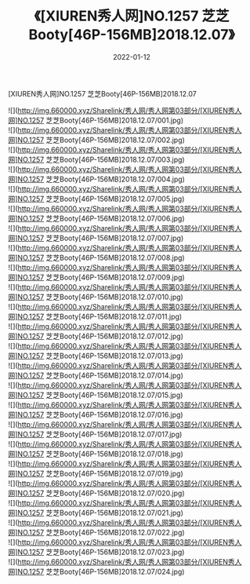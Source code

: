 ﻿---
layout: post
title:  《[XIUREN秀人网]NO.1257 芝芝Booty[46P-156MB]2018.12.07》
date:   2022-01-12
img: http://img.660000.xyz/Sharelink/秀人网/秀人网第03部分/[XIUREN秀人网]NO.1257 芝芝Booty[46P-156MB]2018.12.07/000.jpg
categories: [美女, 清纯, 唯美]
---

[XIUREN秀人网]NO.1257 芝芝Booty[46P-156MB]2018.12.07

 ![](http://img.660000.xyz/Sharelink/秀人网/秀人网第03部分/[XIUREN秀人网]NO.1257 芝芝Booty[46P-156MB]2018.12.07/001.jpg) <br>![](http://img.660000.xyz/Sharelink/秀人网/秀人网第03部分/[XIUREN秀人网]NO.1257 芝芝Booty[46P-156MB]2018.12.07/002.jpg) <br>![](http://img.660000.xyz/Sharelink/秀人网/秀人网第03部分/[XIUREN秀人网]NO.1257 芝芝Booty[46P-156MB]2018.12.07/003.jpg) <br>![](http://img.660000.xyz/Sharelink/秀人网/秀人网第03部分/[XIUREN秀人网]NO.1257 芝芝Booty[46P-156MB]2018.12.07/004.jpg) <br>![](http://img.660000.xyz/Sharelink/秀人网/秀人网第03部分/[XIUREN秀人网]NO.1257 芝芝Booty[46P-156MB]2018.12.07/005.jpg) <br>![](http://img.660000.xyz/Sharelink/秀人网/秀人网第03部分/[XIUREN秀人网]NO.1257 芝芝Booty[46P-156MB]2018.12.07/006.jpg) <br>![](http://img.660000.xyz/Sharelink/秀人网/秀人网第03部分/[XIUREN秀人网]NO.1257 芝芝Booty[46P-156MB]2018.12.07/007.jpg) <br>![](http://img.660000.xyz/Sharelink/秀人网/秀人网第03部分/[XIUREN秀人网]NO.1257 芝芝Booty[46P-156MB]2018.12.07/008.jpg) <br>![](http://img.660000.xyz/Sharelink/秀人网/秀人网第03部分/[XIUREN秀人网]NO.1257 芝芝Booty[46P-156MB]2018.12.07/009.jpg) <br>![](http://img.660000.xyz/Sharelink/秀人网/秀人网第03部分/[XIUREN秀人网]NO.1257 芝芝Booty[46P-156MB]2018.12.07/010.jpg) <br>![](http://img.660000.xyz/Sharelink/秀人网/秀人网第03部分/[XIUREN秀人网]NO.1257 芝芝Booty[46P-156MB]2018.12.07/011.jpg) <br>![](http://img.660000.xyz/Sharelink/秀人网/秀人网第03部分/[XIUREN秀人网]NO.1257 芝芝Booty[46P-156MB]2018.12.07/012.jpg) <br>![](http://img.660000.xyz/Sharelink/秀人网/秀人网第03部分/[XIUREN秀人网]NO.1257 芝芝Booty[46P-156MB]2018.12.07/013.jpg) <br>![](http://img.660000.xyz/Sharelink/秀人网/秀人网第03部分/[XIUREN秀人网]NO.1257 芝芝Booty[46P-156MB]2018.12.07/014.jpg) <br>![](http://img.660000.xyz/Sharelink/秀人网/秀人网第03部分/[XIUREN秀人网]NO.1257 芝芝Booty[46P-156MB]2018.12.07/015.jpg) <br>![](http://img.660000.xyz/Sharelink/秀人网/秀人网第03部分/[XIUREN秀人网]NO.1257 芝芝Booty[46P-156MB]2018.12.07/016.jpg) <br>![](http://img.660000.xyz/Sharelink/秀人网/秀人网第03部分/[XIUREN秀人网]NO.1257 芝芝Booty[46P-156MB]2018.12.07/017.jpg) <br>![](http://img.660000.xyz/Sharelink/秀人网/秀人网第03部分/[XIUREN秀人网]NO.1257 芝芝Booty[46P-156MB]2018.12.07/018.jpg) <br>![](http://img.660000.xyz/Sharelink/秀人网/秀人网第03部分/[XIUREN秀人网]NO.1257 芝芝Booty[46P-156MB]2018.12.07/019.jpg) <br>![](http://img.660000.xyz/Sharelink/秀人网/秀人网第03部分/[XIUREN秀人网]NO.1257 芝芝Booty[46P-156MB]2018.12.07/020.jpg) <br>![](http://img.660000.xyz/Sharelink/秀人网/秀人网第03部分/[XIUREN秀人网]NO.1257 芝芝Booty[46P-156MB]2018.12.07/021.jpg) <br>![](http://img.660000.xyz/Sharelink/秀人网/秀人网第03部分/[XIUREN秀人网]NO.1257 芝芝Booty[46P-156MB]2018.12.07/022.jpg) <br>![](http://img.660000.xyz/Sharelink/秀人网/秀人网第03部分/[XIUREN秀人网]NO.1257 芝芝Booty[46P-156MB]2018.12.07/023.jpg) <br>![](http://img.660000.xyz/Sharelink/秀人网/秀人网第03部分/[XIUREN秀人网]NO.1257 芝芝Booty[46P-156MB]2018.12.07/024.jpg) <br>